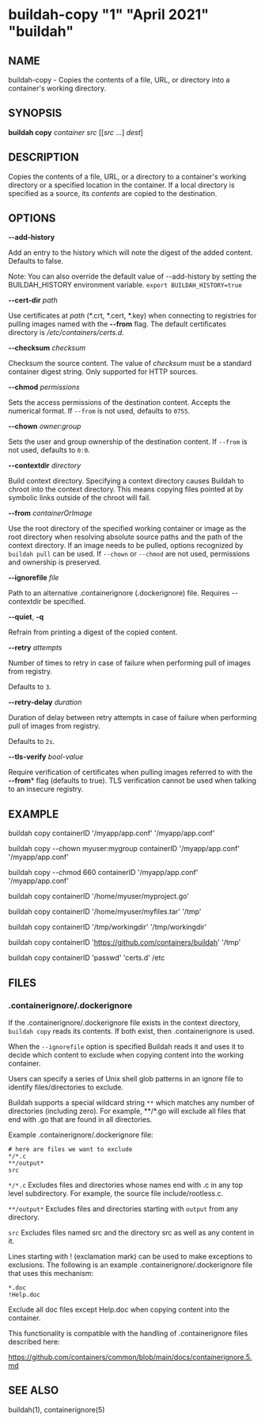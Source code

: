 # buildah-copy "1" "April 2021" "buildah"

## NAME
buildah\-copy - Copies the contents of a file, URL, or directory into a container's working directory.

## SYNOPSIS
**buildah copy** *container* *src* [[*src* ...] *dest*]

## DESCRIPTION
Copies the contents of a file, URL, or a directory to a container's working
directory or a specified location in the container.  If a local directory is
specified as a source, its *contents* are copied to the destination.

## OPTIONS

**--add-history**

Add an entry to the history which will note the digest of the added content.
Defaults to false.

Note: You can also override the default value of --add-history by setting the
BUILDAH\_HISTORY environment variable. `export BUILDAH_HISTORY=true`

**--cert-dir** *path*

Use certificates at *path* (\*.crt, \*.cert, \*.key) when connecting to
registries for pulling images named with the **--from** flag.  The default
certificates directory is _/etc/containers/certs.d_.

**--checksum** *checksum*

Checksum the source content. The value of *checksum* must be a standard
container digest string. Only supported for HTTP sources.

**--chmod** *permissions*

Sets the access permissions of the destination content.  Accepts the numerical
format.  If `--from` is not used, defaults to `0755`.

**--chown** *owner*:*group*

Sets the user and group ownership of the destination content.  If `--from` is
not used, defaults to `0:0`.

**--contextdir** *directory*

Build context directory. Specifying a context directory causes Buildah to
chroot into the context directory. This means copying files pointed at
by symbolic links outside of the chroot will fail.

**--from** *containerOrImage*

Use the root directory of the specified working container or image as the root
directory when resolving absolute source paths and the path of the context
directory.  If an image needs to be pulled, options recognized by `buildah pull`
can be used.  If `--chown` or `--chmod` are not used, permissions and ownership
is preserved.

**--ignorefile** *file*

Path to an alternative .containerignore (.dockerignore) file. Requires \-\-contextdir be specified.

**--quiet**, **-q**

Refrain from printing a digest of the copied content.

**--retry** *attempts*

Number of times to retry in case of failure when performing pull of images from registry.

Defaults to `3`.

**--retry-delay** *duration*

Duration of delay between retry attempts in case of failure when performing pull of images from registry.

Defaults to `2s`.

**--tls-verify** *bool-value*

Require verification of certificates when pulling images referred to with the
**--from*** flag (defaults to true).  TLS verification cannot be used when
talking to an insecure registry.

## EXAMPLE

buildah copy containerID '/myapp/app.conf' '/myapp/app.conf'

buildah copy --chown myuser:mygroup containerID '/myapp/app.conf' '/myapp/app.conf'

buildah copy --chmod 660 containerID '/myapp/app.conf' '/myapp/app.conf'

buildah copy containerID '/home/myuser/myproject.go'

buildah copy containerID '/home/myuser/myfiles.tar' '/tmp'

buildah copy containerID '/tmp/workingdir' '/tmp/workingdir'

buildah copy containerID 'https://github.com/containers/buildah' '/tmp'

buildah copy containerID 'passwd' 'certs.d' /etc

## FILES

### .containerignore/.dockerignore

If the .containerignore/.dockerignore file exists in the context directory,
`buildah copy` reads its contents. If both exist, then .containerignore is used.

When the `--ignorefile` option is specified Buildah reads it and
uses it to decide which content to exclude when copying content into the
working container.

Users can specify a series of Unix shell glob patterns in an ignore file to
identify files/directories to exclude.

Buildah supports a special wildcard string `**` which matches any number of
directories (including zero). For example, **/*.go will exclude all files that
end with .go that are found in all directories.

Example .containerignore/.dockerignore file:

```
# here are files we want to exclude
*/*.c
**/output*
src
```

`*/*.c`
Excludes files and directories whose names end with .c in any top level subdirectory. For example, the source file include/rootless.c.

`**/output*`
Excludes files and directories starting with `output` from any directory.

`src`
Excludes files named src and the directory src as well as any content in it.

Lines starting with ! (exclamation mark) can be used to make exceptions to
exclusions. The following is an example .containerignore/.dockerignore file that uses this
mechanism:
```
*.doc
!Help.doc
```

Exclude all doc files except Help.doc when copying content into the container.

This functionality is compatible with the handling of .containerignore files described here:

https://github.com/containers/common/blob/main/docs/containerignore.5.md

## SEE ALSO
buildah(1), containerignore(5)
